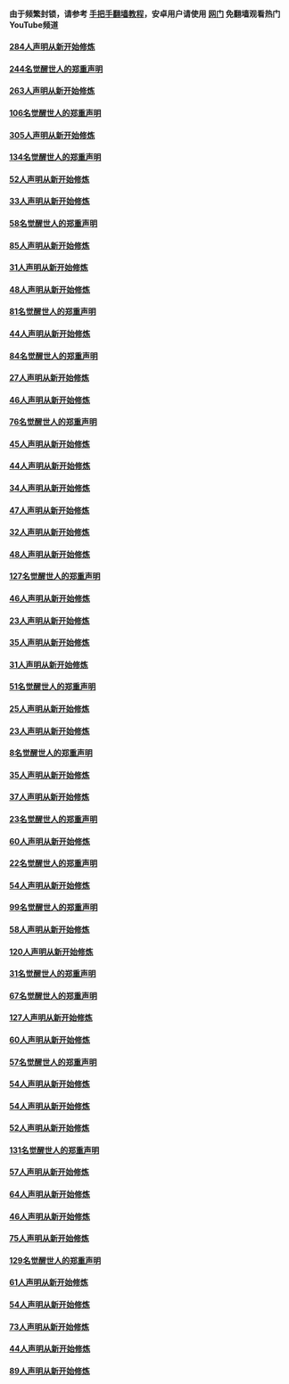 #### 由于频繁封锁，请参考 [手把手翻墙教程](https://github.com/gfw-breaker/guides/wiki/)，安卓用户请使用 [网门](https://github.com/gfw-breaker/nogfw/blob/master/dl.md?t=04020200) 免翻墙观看热门YouTube频道 

#### [284人声明从新开始修炼](../pages/91/422707.md?t=04020200) 

#### [244名觉醒世人的郑重声明](../pages/91/422706.md?t=04020200) 

#### [263人声明从新开始修炼](../pages/91/422553.md?t=04020200) 

#### [106名觉醒世人的郑重声明](../pages/91/422552.md?t=04020200) 

#### [305人声明从新开始修炼](../pages/91/422153.md?t=04020200) 

#### [134名觉醒世人的郑重声明](../pages/91/422152.md?t=04020200) 

#### [52人声明从新开始修炼](../pages/91/421846.md?t=04020200) 

#### [33人声明从新开始修炼](../pages/91/421804.md?t=04020200) 

#### [58名觉醒世人的郑重声明](../pages/91/421845.md?t=04020200) 

#### [85人声明从新开始修炼](../pages/91/421769.md?t=04020200) 

#### [31人声明从新开始修炼](../pages/91/421763.md?t=04020200) 

#### [48人声明从新开始修炼](../pages/91/421605.md?t=04020200) 

#### [81名觉醒世人的郑重声明](../pages/91/421656.md?t=04020200) 

#### [44人声明从新开始修炼](../pages/91/421544.md?t=04020200) 

#### [84名觉醒世人的郑重声明](../pages/91/421543.md?t=04020200) 

#### [27人声明从新开始修炼](../pages/91/421465.md?t=04020200) 

#### [46人声明从新开始修炼](../pages/91/421454.md?t=04020200) 

#### [76名觉醒世人的郑重声明](../pages/91/421453.md?t=04020200) 

#### [45人声明从新开始修炼](../pages/91/421452.md?t=04020200) 

#### [44人声明从新开始修炼](../pages/91/421422.md?t=04020200) 

#### [34人声明从新开始修炼](../pages/91/421322.md?t=04020200) 

#### [47人声明从新开始修炼](../pages/91/421264.md?t=04020200) 

#### [32人声明从新开始修炼](../pages/91/421225.md?t=04020200) 

#### [48人声明从新开始修炼](../pages/91/421202.md?t=04020200) 

#### [127名觉醒世人的郑重声明](../pages/91/421224.md?t=04020200) 

#### [46人声明从新开始修炼](../pages/91/421203.md?t=04020200) 

#### [23人声明从新开始修炼](../pages/91/421138.md?t=04020200) 

#### [35人声明从新开始修炼](../pages/91/421122.md?t=04020200) 

#### [31人声明从新开始修炼](../pages/91/421081.md?t=04020200) 

#### [51名觉醒世人的郑重声明](../pages/91/421080.md?t=04020200) 

#### [25人声明从新开始修炼](../pages/91/421020.md?t=04020200) 

#### [23人声明从新开始修炼](../pages/91/420884.md?t=04020200) 

#### [8名觉醒世人的郑重声明](../pages/91/420883.md?t=04020200) 

#### [35人声明从新开始修炼](../pages/91/420809.md?t=04020200) 

#### [37人声明从新开始修炼](../pages/91/420766.md?t=04020200) 

#### [23名觉醒世人的郑重声明](../pages/91/420765.md?t=04020200) 

#### [60人声明从新开始修炼](../pages/91/420727.md?t=04020200) 

#### [22名觉醒世人的郑重声明](../pages/91/420726.md?t=04020200) 

#### [54人声明从新开始修炼](../pages/91/420529.md?t=04020200) 

#### [99名觉醒世人的郑重声明](../pages/91/420528.md?t=04020200) 

#### [58人声明从新开始修炼](../pages/91/420198.md?t=04020200) 

#### [120人声明从新开始修炼](../pages/91/420141.md?t=04020200) 

#### [31名觉醒世人的郑重声明](../pages/91/420197.md?t=04020200) 

#### [67名觉醒世人的郑重声明](../pages/91/420140.md?t=04020200) 

#### [127人声明从新开始修炼](../pages/91/420082.md?t=04020200) 

#### [60人声明从新开始修炼](../pages/91/420081.md?t=04020200) 

#### [57名觉醒世人的郑重声明](../pages/91/420080.md?t=04020200) 

#### [54人声明从新开始修炼](../pages/91/419533.md?t=04020200) 

#### [54人声明从新开始修炼](../pages/91/419532.md?t=04020200) 

#### [52人声明从新开始修炼](../pages/91/419531.md?t=04020200) 

#### [131名觉醒世人的郑重声明](../pages/91/419530.md?t=04020200) 

#### [57人声明从新开始修炼](../pages/91/419430.md?t=04020200) 

#### [64人声明从新开始修炼](../pages/91/419429.md?t=04020200) 

#### [46人声明从新开始修炼](../pages/91/419428.md?t=04020200) 

#### [75人声明从新开始修炼](../pages/91/419427.md?t=04020200) 

#### [129名觉醒世人的郑重声明](../pages/91/419426.md?t=04020200) 

#### [61人声明从新开始修炼](../pages/91/419198.md?t=04020200) 

#### [54人声明从新开始修炼](../pages/91/419197.md?t=04020200) 

#### [73人声明从新开始修炼](../pages/91/419196.md?t=04020200) 

#### [44人声明从新开始修炼](../pages/91/419075.md?t=04020200) 

#### [89人声明从新开始修炼](../pages/91/419074.md?t=04020200) 

